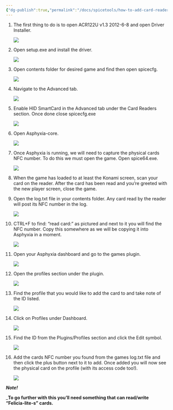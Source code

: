 ```yaml
---
{"dg-publish":true,"permalink":"/docs/spicetools/how-to-add-card-reader-to-spicetools-and-add-card-to-existing-asphyxia/"}
---
```



1. The first thing to do is to open ACR122U v1.3 2012-6-8 and open Driver Installer.
    
    ![](file:///C:/Users/SMILE-MOBILE/Documents/iA%20Writer/img/cardreader/img01.png)
    
2. Open setup.exe and install the driver.
    
    ![](file:///C:/Users/SMILE-MOBILE/Documents/iA%20Writer/img/cardreader/img02.png)
    
3. Open contents folder for desired game and find then open spicecfg.
    
    ![](file:///C:/Users/SMILE-MOBILE/Documents/iA%20Writer/img/cardreader/img03.png)
    
4. Navigate to the Advanced tab.
    
    ![](file:///C:/Users/SMILE-MOBILE/Documents/iA%20Writer/img/cardreader/img04.png)
    
5. Enable HID SmartCard in the Advanced tab under the Card Readers section. Once done close spicecfg.exe
    
    ![](file:///C:/Users/SMILE-MOBILE/Documents/iA%20Writer/img/cardreader/img05.png)
    
6. Open Asphyxia-core.
    
    ![](file:///C:/Users/SMILE-MOBILE/Documents/iA%20Writer/img/cardreader/img06.png)
    
7. Once Asphyxia is running, we will need to capture the physical cards NFC number. To do this we must open the game. Open spice64.exe.
    
    ![](file:///C:/Users/SMILE-MOBILE/Documents/iA%20Writer/img/cardreader/img07.png)
    
8. When the game has loaded to at least the Konami screen, scan your card on the reader. After the card has been read and you’re greeted with the new player screen, close the game.
    
9. Open the log.txt file in your contents folder. Any card read by the reader will post its NFC number in the log.
    
    ![](file:///C:/Users/SMILE-MOBILE/Documents/iA%20Writer/img/cardreader/img08.png)
    
10. CTRL+F to find: “read card:” as pictured and next to it you will find the NFC number. Copy this somewhere as we will be copying it into Asphyxia in a moment.
    
    ![](file:///C:/Users/SMILE-MOBILE/Documents/iA%20Writer/img/cardreader/img09.png)
    
11. Open your Asphyxia dashboard and go to the games plugin.
    
    ![](file:///C:/Users/SMILE-MOBILE/Documents/iA%20Writer/img/cardreader/img10.png)
    
12. Open the profiles section under the plugin.
    
    ![](file:///C:/Users/SMILE-MOBILE/Documents/iA%20Writer/img/cardreader/img11.png)
    
13. Find the profile that you would like to add the card to and take note of the ID listed.
    
    ![](file:///C:/Users/SMILE-MOBILE/Documents/iA%20Writer/img/cardreader/img12.png)
    
14. Click on Profiles under Dashboard.
    
    ![](file:///C:/Users/SMILE-MOBILE/Documents/iA%20Writer/img/cardreader/img13.png)
    
15. Find the ID from the Plugins/Profiles section and click the Edit symbol.
    
    ![](file:///C:/Users/SMILE-MOBILE/Documents/iA%20Writer/img/cardreader/img14.png)
    
16. Add the cards NFC number you found from the games log.txt file and then click the plus button next to it to add. Once added you will now see the physical card on the profile (with its access code too!).
    
    ![](file:///C:/Users/SMILE-MOBILE/Documents/iA%20Writer/img/cardreader/img15.png)
    

_**Note!**_

_**To go further with this you’ll need something that can read/write “Felicia-lite-s” cards.**
